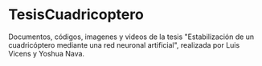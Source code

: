 TesisCuadricoptero
==================


Documentos, códigos, imagenes y videos de la tesis "Estabilización de un cuadricóptero 
mediante una red neuronal artificial", realizada por Luis Vicens y Yoshua Nava.



